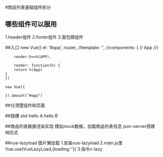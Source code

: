 #商品列表基础组件拆分

## 哪些组件可以服用
1.header组件
2.footer组件
3.面包屑组件

##入口
	new Vue({
		el: '#app',
		router,
		//template: '<App/>',
		//components: {
		//	App
		//}
		
		render:h=>h(APP),
		
		render: function(h) {
		return h(App)
	}
	})

	new Vue({
		
	}).$mount("#app")

##分清楚组件和页面

##插槽
slot
	<slot name="A"></slot>
	<span slot="A">hello A</span>
	<span slot="B">hello B</span>

##商品列表数据渲染实现 
	模拟mock数据，加载商品列表信息
	json-server搭建
	响应式

##vue-lazyload 图片懒加载
1.安装vue-lazyload 
2.main.js里 Vue.use(VueLazyLoad,{loading:''}) 
3.指令v-lazy

